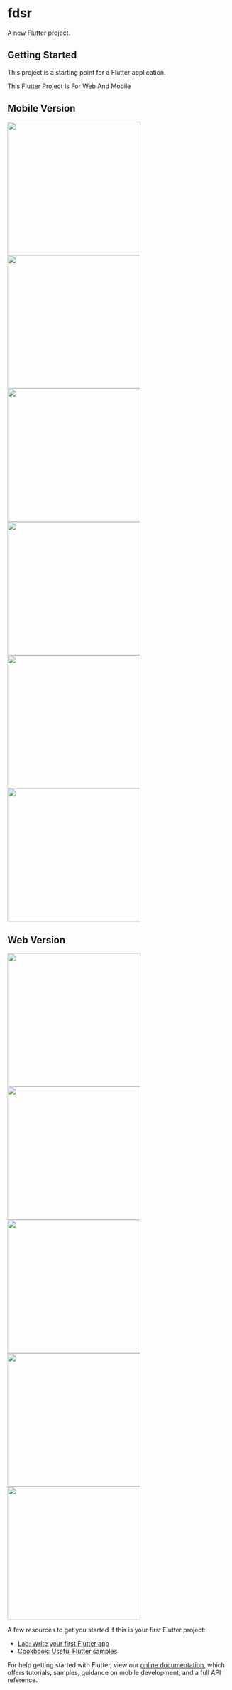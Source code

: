 # fdsr

A new Flutter project.





## Getting Started



This project is a starting point for a Flutter application.

This Flutter Project Is For Web And Mobile

## Mobile Version
<img src="https://github.com/VipulDamor/fdsr/blob/master/images/GitImages/flutter_04.png" height="300em" /><img src="https://github.com/VipulDamor/fdsr/blob/master/images/GitImages/flutter_05.png" height="300em" />
<img src="https://github.com/VipulDamor/fdsr/blob/master/images/GitImages/flutter_06.png" height="300em" /><img src="https://github.com/VipulDamor/fdsr/blob/master/images/GitImages/flutter_07.png" height="300em" />
<img src="https://github.com/VipulDamor/fdsr/blob/master/images/GitImages/flutter_08.png" height="300em" /><img src="https://github.com/VipulDamor/fdsr/blob/master/images/GitImages/flutter_09.png" height="300em" />

## Web Version
<img src="https://github.com/VipulDamor/fdsr/blob/master/images/GitImages/Screenshot_2021-10-04%20fdsr(1).png" height="300em" /><img src="https://github.com/VipulDamor/fdsr/blob/master/images/GitImages/Screenshot_2021-10-04%20fdsr(2).png" height="300em" />
<img src="https://github.com/VipulDamor/fdsr/blob/master/images/GitImages/Screenshot_2021-10-04%20fdsr(3).png" height="300em" /><img src="https://github.com/VipulDamor/fdsr/blob/master/images/GitImages/Screenshot_2021-10-04%20fdsr(4).png" height="300em" />
<img src="https://github.com/VipulDamor/fdsr/blob/master/images/GitImages/Screenshot_2021-10-04%20fdsr.png" height="300em" />



A few resources to get you started if this is your first Flutter project:

- [Lab: Write your first Flutter app](https://flutter.dev/docs/get-started/codelab)
- [Cookbook: Useful Flutter samples](https://flutter.dev/docs/cookbook)

For help getting started with Flutter, view our
[online documentation](https://flutter.dev/docs), which offers tutorials,
samples, guidance on mobile development, and a full API reference.
